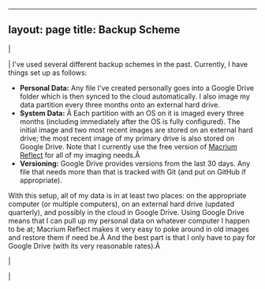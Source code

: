 

---
layout: page
title: Backup Scheme
---

  

| 
  

 | 
 I've used several different backup schemes in the past. Currently, I have things set up as follows: 

- **Personal Data:** Any file I've created personally goes into a Google Drive folder which is then synced to the cloud automatically. I also image my data partition every three months onto an external hard drive. 
- **System Data:** Â Each partition with an OS on it is imaged every three months (including immediately after the OS is fully configured). The initial image and two most recent images are stored on an external hard drive; the most recent image of my primary drive is also stored on Google Drive. Note that I currently use the free version of [Macrium Reflect](http://www.macrium.com/reflectfree.aspx) for all of my imaging needs.Â 
- **Versioning:** Google Drive provides versions from the last 30 days. Any file that needs more than that is tracked with Git (and put on GitHub if appropriate). 

 With this setup, all of my data is in at least two places: on the appropriate computer (or multiple computers), on an external hard drive (updated quarterly), and possibly in the cloud in Google Drive. Using Google Drive means that I can pull up my personal data on whatever computer I happen to be at; Macrium Reflect makes it very easy to poke around in old images and restore them if need be.Â And the best part is that I only have to pay for Google Drive (with its very reasonable rates).Â 

 | 
  

 |

  

